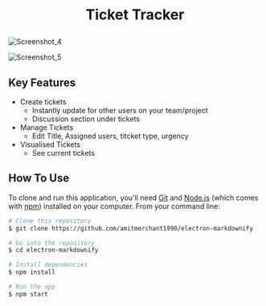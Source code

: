 
<h1 align="center">

  Ticket Tracker
  <br>
</h1>


![Screenshot_4](https://user-images.githubusercontent.com/88561679/206227817-4d85a0f1-8a26-4130-966f-9173e7ad98c4.png)

![Screenshot_5](https://user-images.githubusercontent.com/88561679/206227947-0245ac1b-b7ff-4bbf-bd64-71e8fb502c05.png)

## Key Features

* Create tickets
  - Instantly update for other users on your team/project
  - Discussion section under tickets
* Manage Tickets
  - Edit Title, Assigned users, titcket type, urgency
* Visualised Tickets
  - See current tickets
  

## How To Use

To clone and run this application, you'll need [Git](https://git-scm.com) and [Node.js](https://nodejs.org/en/download/) (which comes with [npm](http://npmjs.com)) installed on your computer. From your command line:

```bash
# Clone this repository
$ git clone https://github.com/amitmerchant1990/electron-markdownify

# Go into the repository
$ cd electron-markdownify

# Install dependencies
$ npm install

# Run the app
$ npm start
```




